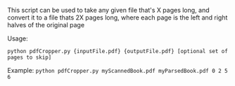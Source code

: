 This script can be used to take any given file that's X pages long, and convert it to a file thats 2X pages long, where each page is the left and right halves of the original page

Usage:

`python pdfCropper.py {inputFile.pdf} {outputFile.pdf} [optional set of pages to skip]`

Example: `python pdfCropper.py myScannedBook.pdf myParsedBook.pdf 0 2 5 6`
